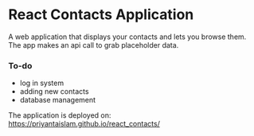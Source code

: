 # React Contacts Application

A web application that displays your contacts and lets you browse them. The app makes an api call to grab placeholder data. 


### To-do

* log in system
* adding new contacts
* database management



The application is deployed on: https://priyantaislam.github.io/react_contacts/


